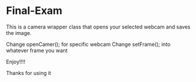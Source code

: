 # Final-Exam

This is a camera wrapper class that opens your selected webcam and saves the image.

Change openCamer(); for specific webcam
Change setFrame(); into whatever frame you want

Enjoy!!!! 

Thanks for using it
